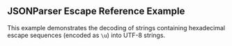 ## JSONParser Escape Reference Example

This example demonstrates the decoding of strings containing hexadecimal escape sequences (encoded as `\u`) into UTF-8 strings.
